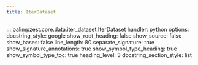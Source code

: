 ```yaml
---
title: IterDataset
---
```

<!-- ## Goal
Brief preamble with most content autogenerated from docstrings.
 -->

::: palimpzest.core.data.iter_dataset.IterDataset
    handler: python
    options:
      docstring_style: google
      show_root_heading: false
      show_source: false
      show_bases: false
      line_length: 80
      separate_signature: true
      show_signature_annotations: true
      show_symbol_type_heading: true
      show_symbol_type_toc: true
      heading_level: 3
      docstring_section_style: list
